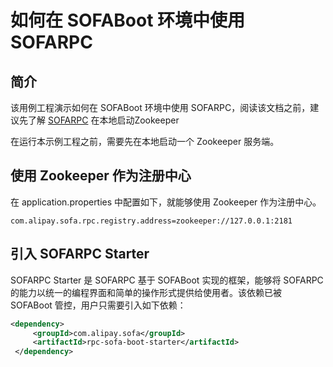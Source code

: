 # 如何在 SOFABoot 环境中使用 SOFARPC

## 简介
该用例工程演示如何在 SOFABoot 环境中使用 SOFARPC，阅读该文档之前，建议先了解 [SOFARPC](https://github.com/sofastack/sofa-rpc)
在本地启动Zookeeper

在运行本示例工程之前，需要先在本地启动一个 Zookeeper 服务端。
## 使用 Zookeeper 作为注册中心
在 application.properties 中配置如下，就能够使用 Zookeeper 作为注册中心。
```
com.alipay.sofa.rpc.registry.address=zookeeper://127.0.0.1:2181
```
## 引入 SOFARPC Starter
SOFARPC Starter 是 SOFARPC 基于 SOFABoot 实现的框架，能够将 SOFARPC 的能力以统一的编程界面和简单的操作形式提供给使用者。该依赖已被 SOFABoot 管控，用户只需要引入如下依赖：
```xml
<dependency>
     <groupId>com.alipay.sofa</groupId>
     <artifactId>rpc-sofa-boot-starter</artifactId>
 </dependency>
```